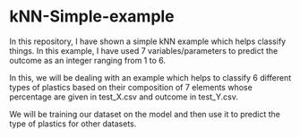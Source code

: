 # kNN-Simple-example
In this repository, I have shown a simple kNN example which helps classify things. In this example, I have used 7 variables/parameters to predict the outcome as an integer ranging from 1 to 6.

In this, we will be dealing with an example which helps to classify 6 different types of plastics based on their composition of 7 elements whose percentage are given in test_X.csv and outcome in test_Y.csv.

We will be training our dataset on the model and then use it to predict the type of plastics for other datasets.
